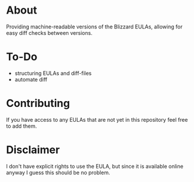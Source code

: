 # About
Providing machine-readable versions of the Blizzard EULAs, allowing for easy diff checks between versions. 

# To-Do
* structuring EULAs and diff-files
* automate diff

# Contributing
If you have access to any EULAs that are not yet in this repository feel free to add them. 

# Disclaimer
I don't have explicit rights to use the EULA, but since it is available online anyway I guess this should be no problem. 
